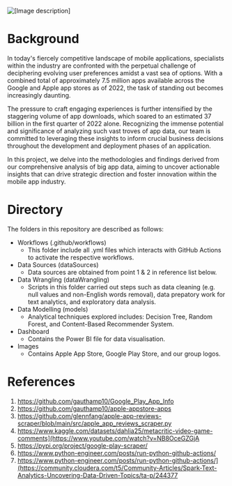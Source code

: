 ![[Image description]]([images//appleAppsStoreLogo.png])

# Background
In today's fiercely competitive landscape of mobile applications, specialists within the industry are confronted with the perpetual challenge of deciphering evolving user preferences amidst a vast sea of options. With a combined total of approximately 7.5 million apps available across the Google and Apple app stores as of 2022, the task of standing out becomes increasingly daunting. 

The pressure to craft engaging experiences is further intensified by the staggering volume of app downloads, which soared to an estimated 37 billion in the first quarter of 2022 alone. Recognizing the immense potential and significance of analyzing such vast troves of app data, our team is committed to leveraging these insights to inform crucial business decisions throughout the development and deployment phases of an application. 

In this project, we delve into the methodologies and findings derived from our comprehensive analysis of big app data, aiming to uncover actionable insights that can drive strategic direction and foster innovation within the mobile app industry. 

# Directory
The folders in this repository are described as follows:

- Workflows (.github/workflows)
  - This folder include all .yml files which interacts with GitHub Actions to activate the respective workflows.
- Data Sources (dataSources)
  - Data sources are obtained from point 1 & 2 in reference list below.
- Data Wrangling (dataWrangling)
  - Scripts in this folder carried out steps such as data cleaning (e.g. null values and non-English words removal), data prepatory work for text analytics, and exploratory data analysis.
- Data Modelling (models)
  - Analytical techniques explored includes: Decision Tree, Random Forest, and Content-Based Recommender System.
- Dashboard
  - Contains the Power BI file for data visualisation.
- Images
  - Contains Apple App Store, Google Play Store, and our group logos.

# References
1. https://github.com/gauthamp10/Google_Play_App_Info 
2. https://github.com/gauthamp10/apple-appstore-apps
3. https://github.com/glennfang/apple-app-reviews-scraper/blob/main/src/apple_app_reviews_scraper.py
4. https://www.kaggle.com/datasets/dahlia25/metacritic-video-game-comments](https://www.youtube.com/watch?v=NB8OceGZGjA
5. https://pypi.org/project/google-play-scraper/
6. https://www.python-engineer.com/posts/run-python-github-actions/
7. https://www.python-engineer.com/posts/run-python-github-actions/](https://community.cloudera.com/t5/Community-Articles/Spark-Text-Analytics-Uncovering-Data-Driven-Topics/ta-p/244377
